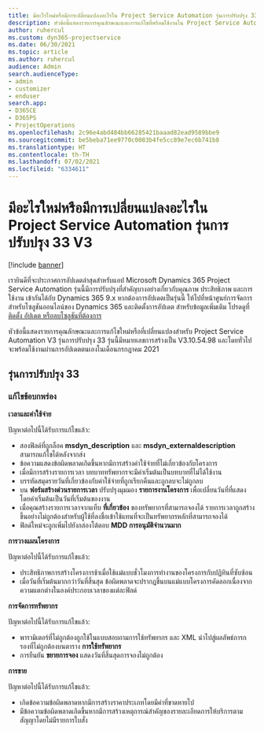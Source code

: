 ```yaml
---
title: มีอะไรใหม่หรือมีการเปลี่ยนแปลงอะไรใน Project Service Automation รุ่นการปรับปรุง 33 V3
description: หัวข้อนี้แสดงรายการคุณลักษณะและการแก้ไขที่พร้อมใช้งานใน Project Service Automation รุ่นการปรับปรุง 33 V3
author: ruhercul
ms.custom: dyn365-projectservice
ms.date: 06/30/2021
ms.topic: article
ms.author: ruhercul
audience: Admin
search.audienceType:
- admin
- customizer
- enduser
search.app:
- D365CE
- D365PS
- ProjectOperations
ms.openlocfilehash: 2c96e4abd484bb66285421baaad82ead9589bbe9
ms.sourcegitcommit: be5beba71ee9770c0083b4fe5cc89e7ec6b741b8
ms.translationtype: HT
ms.contentlocale: th-TH
ms.lasthandoff: 07/02/2021
ms.locfileid: "6334611"
---
```

# <a name="whats-new-or-changed-in-project-service-automation-update-release-33-v3"></a>มีอะไรใหม่หรือมีการเปลี่ยนแปลงอะไรใน Project Service Automation รุ่นการปรับปรุง 33 V3

[!include [banner](../includes/psa-now-project-operations.md)]

เรายินดีที่จะประกาศการอัปเดตล่าสุดสำหรับแอป Microsoft Dynamics 365 Project Service Automation รุ่นนี้มีการปรับปรุงที่สำคัญบางอย่างเกี่ยวกับคุณภาพ ประสิทธิภาพ และการใช้งาน เข้ากันได้กับ Dynamics 365 9.x หากต้องการอัปเดตเป็นรุ่นนี้ ให้ไปที่หน้าศูนย์การจัดการสำหรับโซลูชันออนไลน์ของ Dynamics 365 และติดตั้งการอัปเดต สำหรับข้อมูลเพิ่มเติม โปรดดูที่ [ติดตั้ง อัปเดต หรือลบโซลูชันที่ต้องการ](/power-platform/admin/install-remove-preferred-solution)

หัวข้อนี้แสดงรายการคุณลักษณะและการแก้ไขใหม่หรือที่เปลี่ยนแปลงสำหรับ Project Service Automation V3 รุ่นการปรับปรุง 33 รุ่นนี้มีหมายเลขการสร้างเป็น V3.10.54.98 และโดยทั่วไปจะพร้อมใช้งานผ่านการอัปเดตตนเองในเดือนกรกฎาคม 2021

## <a name="update-release-33"></a>รุ่นการปรับปรุง 33

### <a name="bug-fixes"></a>แก้ไขข้อบกพร่อง

**เวลาและค่าใช้จ่าย**

ปัญหาต่อไปนี้ได้รับการแก้ไขแล้ว:

- สองฟิลด์ที่ถูกล็อค **msdyn_description** และ **msdyn_externaldescription** สามารถแก้ไขได้หลังจากส่ง
- ข้อความแสดงข้อผิดพลาดเกิดขึ้นหากมีการสร้างค่าใช้จ่ายที่ไม่เกี่ยวข้องกับโครงการ
- เมื่อมีการสร้างรายการเวลา บทบาททรัพยากรจะมีค่าเริ่มต้นเป็นบทบาทที่ไม่ได้ใช้งาน
- บรรทัดสมุดรายวันที่เกี่ยวข้องกับค่าใช้จ่ายที่ถูกเรียกคืนและถูกลบจะไม่ถูกลบ
- บน **ฟอร์มสร้างด่วนรายการเวลา** ปรับปรุงมุมมอง **รายการงานโครงการ** เพื่อเปลี่ยนวันที่ที่แสดงโดยค่าเริ่มต้นเป็นวันที่เริ่มต้นของงาน
- เมื่อคุณสร้างรายการเวลาจากแท็บ **ที่เกี่ยวข้อง** ของทรัพยากรที่สามารถจองได้ รายการเวลาถูกสร้างขึ้นอย่างไม่ถูกต้องสำหรับผู้ใช้ที่ลงชื่อเข้าใช้แทนที่จะเป็นทรัพยากรหลักที่สามารถจองได้
- ฟิลด์ใหม่จะถูกเพิ่มไปยังกล่องโต้ตอบ **MDD การอนุมัติจำนวนมาก**

**การวางแผนโครงการ**

ปัญหาต่อไปนี้ได้รับการแก้ไขแล้ว:
- ประสิทธิภาพการสร้างโครงการช้าเมื่อใช้แม่แบบชั่วโมงการทำงานของโครงการกับปฏิทินที่ซับซ้อน
- เมื่อวันที่เริ่มต้นมากกว่าวันที่สิ้นสุด ข้อผิดพลาดจะปรากฏขึ้นบนแม่แบบโครงการคัดลอกเนื่องจากความแตกต่างในองค์ประกอบเวลาของแต่ละฟิลด์

**การจัดการทรัพยากร**

ปัญหาต่อไปนี้ได้รับการแก้ไขแล้ว:
- พารามิเตอร์ที่ไม่ถูกต้องถูกใช้ในแบบสอบถามการใช้ทรัพยากร และ XML นำไปสู่ผลลัพธ์การกรองที่ไม่ถูกต้องบนตาราง **การใช้ทรัพยากร**
- การยืนยัน **ขยายการจอง** แสดงวันที่สิ้นสุดการจองไม่ถูกต้อง

**การขาย**

ปัญหาต่อไปนี้ได้รับการแก้ไขแล้ว:
- เกิดข้อความข้อผิดพลาดหากมีการสร้างราคาประเภทโดยมีค่าที่ขาดหายไป
- มีข้อความข้อผิดพลาดเกิดขึ้นหากมีการสร้างเหตุการณ์สำคัญของรายละเอียดการให้บริการตามสัญญาโดยไม่มีรายการใบสั่ง
